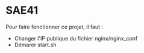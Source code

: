 # SAE41
Pour faire fonctionner ce projet, il faut :
- Changer l'IP publique du fichier nginx/nginx_conf
- Démarer start.sh
